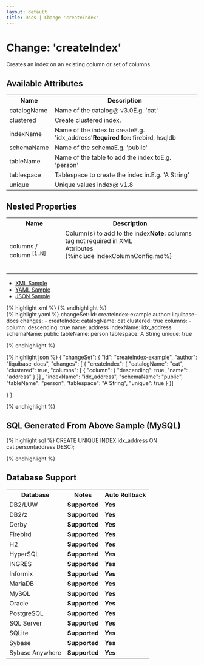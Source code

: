 ```yaml
---
layout: default
title: Docs | Change 'createIndex'
---
```


<!-- ====================================================== -->
<!-- GENERATED BY ChangeDocGenerator DO NOT MODIFY MANUALLY -->
<!-- ====================================================== -->

  <script>
  $(function() {
    $( "#changelog-tabs" ).tabs();
  });
</script>

# Change: 'createIndex'

Creates an index on an existing column or set of columns.

## Available Attributes ##

<table class='attribs'>
<tr><th>Name</th><th>Description</th></tr>
<tr><td class="name">catalogName</td><td class="desc">Name of the catalog<span class="right"><span class="since">@ v3.0</span><span class="sample">E.g. <span class="val">&#x27;cat&#x27;</span></span></span></td></tr>
<tr><td class="name">clustered</td><td class="desc">Create clustered index.<span class="right"></span></td></tr>
<tr><td class="name">indexName</td><td class="desc">Name of the index to create<span class="right"><span class="sample">E.g. <span class="val">&#x27;idx_address&#x27;</span></span></span><span class="right"><b>Required for: </b>firebird, hsqldb</span></td></tr>
<tr><td class="name">schemaName</td><td class="desc">Name of the schema<span class="right"><span class="sample">E.g. <span class="val">&#x27;public&#x27;</span></span></span></td></tr>
<tr><td class="name" required>tableName</td><td class="desc">Name of the table to add the index to<span class="right"><span class="sample">E.g. <span class="val">&#x27;person&#x27;</span></span></span></td></tr>
<tr><td class="name">tablespace</td><td class="desc">Tablespace to create the index in.<span class="right"><span class="sample">E.g. <span class="val">&#x27;A String&#x27;</span></span></span></td></tr>
<tr><td class="name">unique</td><td class="desc">Unique values index<span class="right"><span class="since">@ v1.8</span></span></td></tr>
</table>

## Nested Properties ##

<table id="nestedProps" class="attribs">
<tr><th>Name</th><th>Description</th></tr><tr><td class="name">columns&nbsp;/ <span class="right" required>column&nbsp;<sup>[1..N]</sup></span></td><td class="desc">Column(s) to add to the index<span class="right"><b>Note: </b> columns tag not required in XML</span><div class="header">Attributes</div><table id="nestedAttrs">{%include IndexColumnConfig.md%}</table></td></tr>
</table><div id='changelog-tabs'>
<ul>
    <li><a href="#tab-xml">XML Sample</a></li>
    <li><a href="#tab-yaml">YAML Sample</a></li>
    <li><a href="#tab-json">JSON Sample</a></li>
  </ul>
<div id='tab-xml'>
{% highlight xml %}
<changeSet author="liquibase-docs" id="createIndex-example">
    <createIndex catalogName="cat"
            clustered="true"
            indexName="idx_address"
            schemaName="public"
            tableName="person"
            tablespace="A String"
            unique="true">
        <column descending="true" name="address"/>
    </createIndex>
</changeSet>
{% endhighlight %}
</div>
<div id='tab-yaml'>
{% highlight yaml %}
changeSet:
  id: createIndex-example
  author: liquibase-docs
  changes:
  - createIndex:
      catalogName: cat
      clustered: true
      columns:
      - column:
          descending: true
          name: address
      indexName: idx_address
      schemaName: public
      tableName: person
      tablespace: A String
      unique: true

{% endhighlight %}
</div>
<div id='tab-json'>
{% highlight json %}
{
  "changeSet": {
    "id": "createIndex-example",
    "author": "liquibase-docs",
    "changes": [
      {
        "createIndex": {
          "catalogName": "cat",
          "clustered": true,
          "columns": [
            {
              "column": {
                "descending": true,
                "name": "address"
              }
            }]
          ,
          "indexName": "idx_address",
          "schemaName": "public",
          "tableName": "person",
          "tablespace": "A String",
          "unique": true
        }
      }]
    
  }
}

{% endhighlight %}
</div>
</div>


## SQL Generated From Above Sample (MySQL)

{% highlight sql %}
CREATE UNIQUE INDEX idx_address ON cat.person(address DESC);


{% endhighlight %}

## Database Support

<table style='border:1;'>
<tr><th>Database</th><th>Notes</th><th>Auto Rollback</th></tr>
<tr><td>DB2/LUW</td><td><b>Supported</b></td><td><b>Yes</b></td></tr>
<tr><td>DB2/z</td><td><b>Supported</b></td><td><b>Yes</b></td></tr>
<tr><td>Derby</td><td><b>Supported</b></td><td><b>Yes</b></td></tr>
<tr><td>Firebird</td><td><b>Supported</b></td><td><b>Yes</b></td></tr>
<tr><td>H2</td><td><b>Supported</b></td><td><b>Yes</b></td></tr>
<tr><td>HyperSQL</td><td><b>Supported</b></td><td><b>Yes</b></td></tr>
<tr><td>INGRES</td><td><b>Supported</b></td><td><b>Yes</b></td></tr>
<tr><td>Informix</td><td><b>Supported</b></td><td><b>Yes</b></td></tr>
<tr><td>MariaDB</td><td><b>Supported</b></td><td><b>Yes</b></td></tr>
<tr><td>MySQL</td><td><b>Supported</b></td><td><b>Yes</b></td></tr>
<tr><td>Oracle</td><td><b>Supported</b></td><td><b>Yes</b></td></tr>
<tr><td>PostgreSQL</td><td><b>Supported</b></td><td><b>Yes</b></td></tr>
<tr><td>SQL Server</td><td><b>Supported</b></td><td><b>Yes</b></td></tr>
<tr><td>SQLite</td><td><b>Supported</b></td><td><b>Yes</b></td></tr>
<tr><td>Sybase</td><td><b>Supported</b></td><td><b>Yes</b></td></tr>
<tr><td>Sybase Anywhere</td><td><b>Supported</b></td><td><b>Yes</b></td></tr>
</table>
